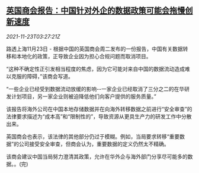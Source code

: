 <!--1637638263000-->
[英国商会报告：中国针对外企的数据政策可能会拖慢创新速度](https://cn.reuters.com/article/uk-commerce-chamber-china-1123-idCNKBS2I806B)
------

<div><i>2021-11-23T03:27:21Z</i></div><p>路透上海11月23日 - 根据中国的英国商会周二发布的一份报告，中国有关数据转移和本地化的政策，正导致企业因为担心合规问题而取消项目。</p><p>“这种不确定性正引发相当程度的焦虑，因为它可能对来自中国的数据流动造成难以克服的障碍，”该商会写道。</p><p>“一些企业已经受到数据流动放缓的影响--一家企业已经取消了三分之二的在华研发计划项目，另一家企业则被迫降低他们向客户提供的服务质量。”</p><p>该报告将海外公司在中国本地存储数据并在向海外转移数据之前进行“安全审查”的法律要求描述为“成本高”和“限制性的”，导致资源从更具生产力的研发工作中分散出来。</p><p>英国商会也表示，该法律的其他部分仍过于模糊。例如，当局要求转移“重要数据”的公司接受安全审查，但商会认为，重要数据的定义仍然太不精确。</p><p>该商会建议中国当局努力澄清其政策，允许在华外企与海外部门分享尽可能多的数据。。(完)</p>

